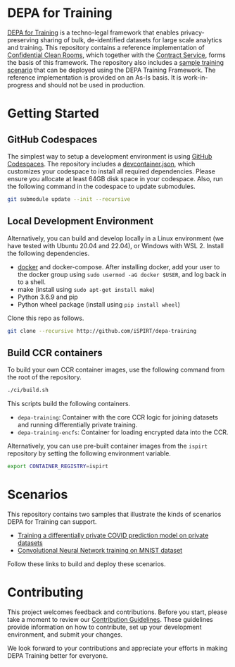 # DEPA for Training

[DEPA for Training](https://depa.world) is a techno-legal framework that enables privacy-preserving sharing of bulk, de-identified datasets for large scale analytics and training. This repository contains a reference implementation of [Confidential Clean Rooms](https://depa.world/training/confidential_clean_room_design), which together with the [Contract Service](https://github.com/kapilvgit/contract-ledger/tree/main), forms the basis of this framework. The repository also includes a [sample training scenario](./scenarios/covid/README.md) that can be deployed using the DEPA Training Framework. The reference implementation is provided on an As-Is basis. It is work-in-progress and should not be used in production.

# Getting Started

## GitHub Codespaces

The simplest way to setup a development environment is using [GitHub Codespaces](https://github.com/codespaces). The repository includes a [devcontainer.json](../../.devcontainer/devcontainer.json), which customizes your codespace to install all required dependencies. Please ensure you allocate at least 64GB disk space in your codespace. Also, run the following command in the codespace to update submodules.

```bash
git submodule update --init --recursive
```

## Local Development Environment

Alternatively, you can build and develop locally in a Linux environment (we have tested with Ubuntu 20.04 and 22.04), or Windows with WSL 2. Install the following dependencies. 

- [docker](https://docs.docker.com/engine/install/ubuntu/) and docker-compose. After installing docker, add your user to the docker group using `sudo usermod -aG docker $USER`, and log back in to a shell. 
- make (install using ```sudo apt-get install make```)
- Python 3.6.9 and pip 
- Python wheel package (install using ```pip install wheel```)

Clone this repo as follows. 

```bash
git clone --recursive http://github.com/iSPIRT/depa-training
```

## Build CCR containers

To build your own CCR container images, use the following command from the root of the repository. 

```bash
./ci/build.sh
```

This scripts build the following containers. 

- ```depa-training```: Container with the core CCR logic for joining datasets and running differentially private training. 
- ```depa-training-encfs```: Container for loading encrypted data into the CCR. 

Alternatively, you can use pre-built container images from the ```ispirt``` repository by setting the following environment variable. 
```bash
export CONTAINER_REGISTRY=ispirt
```

# Scenarios

This repository contains two samples that illustrate the kinds of scenarios DEPA for Training can support. 

- [Training a differentially private COVID prediction model on private datasets](./scenarios/covid/README.md)
- [Convolutional Neural Network training on MNIST dataset](./scenarios/mnist/README.md)

Follow these links to build and deploy these scenarios. 

# Contributing

This project welcomes feedback and contributions. Before you start, please take a moment to review our [Contribution Guidelines](./CONTRIBUTING.md). These guidelines provide information on how to contribute, set up your development environment, and submit your changes.

We look forward to your contributions and appreciate your efforts in making DEPA Training better for everyone.
